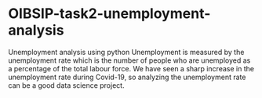 # OIBSIP-task2-unemployment-analysis
Unemployment analysis using python 
Unemployment is measured by the unemployment rate which is the number of people who are unemployed as a percentage of the total labour force. We have seen a sharp increase in the unemployment rate during Covid-19, so analyzing the unemployment rate can be a good data science project. 
